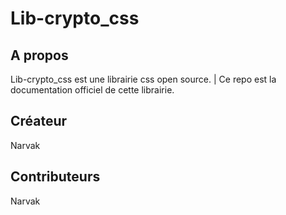 # Lib-crypto_css
## A propos
  Lib-crypto_css est une librairie css open source.
  | Ce repo est la documentation officiel de cette librairie.
 
 ## Créateur
  Narvak
 
 ## Contributeurs
  Narvak
